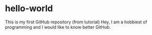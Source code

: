 # hello-world
This is my first GitHub repository (from tutorial)
Hey, I am a hobbiest of programming and I would like to know better GitHub.

